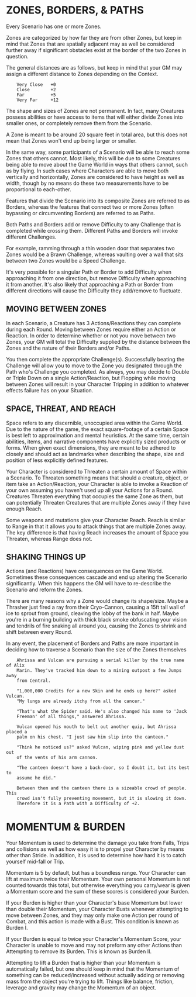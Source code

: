 ZONES, BORDERS, & PATHS
=======================

Every Scenario has one or more Zones. 

Zones are categorized by how far they are from other Zones, but keep in mind
that Zones that are spatially adjacent may as well be considered further away if
significant obstacles exist at the border of the two Zones in question. 

The general distances are as follows, but keep in mind that your GM may assign a
different distance to Zones depending on the Context.

        Very Close   +0 
        Close        +2
        Far          +5
        Very Far     +12

The shape and sizes of Zones are not permanent. In fact, many Creatures
possess abilities or have access to items that will either divide Zones into
smaller ones, or completely remove them from the Scenario.

A Zone is meant to be around 20 square feet in total area, but this does not
mean that Zones won't end up being larger or smaller.

In the same way, some participants of a Scenario will be able to reach some
Zones that others cannot. Most likely, this will be due to some Creatures being
able to move about the Game World in ways that others cannot, such as by flying.
In such cases where Characters are able to move both vertically and
horizontally, Zones are considered to have height as well as width, though by no
means do these two measurements have to be proportional to each-other.

Features that divide the Scenario into its composite Zones are referred to as
Borders, whereas the features that connect two or more Zones (often bypassing or
circumventing Borders) are referred to as Paths.

Both Paths and Borders add or remove Difficulty to any Challenge that is
completed while crossing them. Different Paths and Borders will invoke different
Challenges. 

For example, ramming through a thin wooden door that separates two Zones would
be a Brawn Challenge, whereas vaulting over a wall that sits between two Zones
would be a Speed Challenge.

It's very possible for a singular Path or Border to add Difficulty
when approaching it from one direction, but remove Difficulty when approaching
it from another. It's also likely that approaching a Path or Border from
different directions will cause the Difficulty they add/remove to fluctuate.

MOVING BETWEEN ZONES
--------------------

In each Scenario, a Creature has 3 Actions/Reactions they can complete during
each Round. Moving between Zones require either an Action or Reaction. In order
to determine whether or not you move between two Zones, your GM will total the
Difficulty supplied by the distance between the Zones and the nature of their
Borders and/or Paths.

You then complete the appropriate Challenge(s). Successfully beating the Challenge
will allow you to move to the Zone you designated through the Path who's
Challenge you completed. As always, you may decide to Double or Triple Down on a
single Action/Reaction, but Flopping while moving between Zones will result in
your Character Tripping in addition to whatever effects failure has on your
Situation.

SPACE, THREAT, AND REACH
------------------------

Space refers to any discernible, unoccupied area within the Game World. Due to
the nature of the game, the exact square-footage of a certain Space is best left
to approximation and mental heuristics. At the same time, certain abilities,
items, and narrative components have explicitly sized products or forms. When
given exact dimensions, they are meant to be adhered to closely and should act
as landmarks when describing the shape, size and position of less explicitly
defined features. 

Your Character is considered to Threaten a certain amount of Space within a
Scenario. To Threaten something means that should a creature, object, or item take
an Action/Reaction, your Character is able to invoke a Reaction of your own
assuming you haven't used up all your Actions for a Round. Creatures Threaten
everything that occupies the same Zone as them, but can potentially Threaten
Creatures that are multiple Zones away if they have enough Reach.

Some weapons and mutations give your Character Reach. Reach is similar to Range
in that it allows you to attack things that are multiple Zones away. The key
difference is that having Reach increases the amount of Space you Threaten,
whereas Range does not.

SHAKING THINGS UP
-----------------

Actions (and Reactions) have consequences on the Game World. Sometimes these
consequences cascade and end up altering the Scenario significantly. When this
happens the GM will have to re-describe the Scenario and reform the Zones.

There are many reasons why a Zone would change its shape/size. Maybe a Thrasher
just fired a ray from their Cryo-Cannon, causing a 15ft tall wall of ice to
sprout from ground, cleaving the lobby of the bank in half. Maybe you're in a
burning building with thick black smoke obfuscating your vision and tendrils of
fire snaking all around you, causing the Zones to shrink and shift between every
Round.

In any event, the placement of Borders and Paths are more important in
deciding how to traverse a Scenario than the size of the Zones themselves


        Ahrissa and Vulcan are pursuing a serial killer by the true name of Alix
        Marin. They've tracked him down to a mining outpost a few Jumps away
        from Central. 

        "1,000,000 Credits for a new Skin and he ends up here?" asked Vulcan.
        "My lungs are already itchy from all the cancer."

        "That's what the Spider said. He's also changed his name to 'Jack
        Freeman' of all things," answered Ahrissa.

        Vulcan opened his mouth to belt out another quip, but Ahrissa placed a
        palm on his chest. "I just saw him slip into the canteen."

        "Think he noticed us?" asked Vulcan, wiping pink and yellow dust out
        of the vents of his arm cannon.

        "The canteen doesn't have a back-door, so I doubt it, but its best to
        assume he did."
        
        Between them and the canteen there is a sizeable crowd of people. This
        crowd isn't fully preventing movement, but it is slowing it down.
        Therefore it is a Path with a Difficulty of +2.


MOMENTUM & BURDEN
=================

Your Momentum is used to determine the damage you take from Falls, Trips and
collisions as well as how easy it is to propel your Character by means other
than Stride. In addition, it is used to determine how hard it is to catch
yourself mid-fall or Trip. 

Momentum is 5 by default, but has a boundless range. Your Character can lift
at maximum twice their Momentum. Your own personal Momentum is not counted
towards this total, but otherwise everything you carry/wear is given a
Momentum score and the sum of these scores is considered your Burden. 

If your Burden is higher than your Character's base Momentum but lower than
double their Momentum, your Character Busts whenever attempting to move between
Zones, and they may only make one Action per round of Combat, and this action is
made with a Bust. This condition is known as Burden I. 

If your Burden is equal to twice your Character's Momentum Score, your
Character is unable to move and may not preform any other Actions
than Attempting to remove its Burden. This is known as Burden II.

Attempting to lift a Burden that is higher than your Momentum is automatically
failed, but one should keep in mind that the Momentum of something can be
reduced/increased without actually adding or removing mass from the object
you're trying to lift. Things like balance, friction, leverage and gravity may
change the Momentum of an object.

